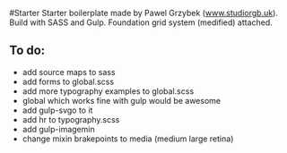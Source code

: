 #Starter
Starter boilerplate made by Pawel Grzybek (www.studiorgb.uk). Build with SASS and Gulp. Foundation grid system (medified) attached.

## To do:
- add source maps to sass
- add forms to global.scss
- add more typography examples to global.scss
- global which works fine with gulp would be awesome
- add gulp-svgo to it
- add hr to typography.scss
- add gulp-imagemin
- change mixin brakepoints to media (medium large retina)